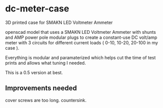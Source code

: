 dc-meter-case
=============

3D printed case for SMAKN LED Voltmeter Ammeter

openscad model that uses a SMAKN LED Voltmeter Ammeter with shunts and AMP power pole modular plugs to create a constant-use DC volt/amp meter with 3 circuits for different current loads ( 0-10, 10-20, 20-100 in my case ).

Everything is modular and paramaterized which helps cut the time of test prints and allows what tuning I needed.

This is a 0.5 version at best.

Improvements needed
---------
cover screws are too long.  countersink.

